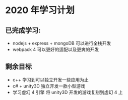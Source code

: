 # 2020 年学习计划

## 已完成学习:

- nodejs + express + mongoDB 可以进行全栈开发
- webpack 4 可以更好的适配以及更爽的开发

## 剩余目标

- c++ 学习到可以独立开发一些应用为止
- c# + unity3D 独立开发一款小型游戏
- 学习虚幻 4 引擎 将 unity3D 开发的游戏复刻到虚幻 4 上

